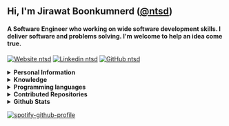 ## Hi, I'm Jirawat Boonkumnerd ([@ntsd](https://github.com/ntsd))

#### A Software Engineer who working on wide software development skills. I deliver software and problems solving. I'm welcome to help an idea come true.

[![Website ntsd](https://img.shields.io/badge/-Website-black?style=flat-square&logo=Plex&logoColor=white&link=https://ntsd.me&cacheSeconds=864000)](https://ntsd.dev)
[![Linkedin ntsd](https://img.shields.io/badge/-Linkedin-blue?style=flat-square&logo=Linkedin&logoColor=white&link=https://www.linkedin.com/in/ntsd&cacheSeconds=864000)](https://www.linkedin.com/in/ntsd)
[![GitHub ntsd](https://img.shields.io/github/followers/ntsd?label=follow&style=social&cacheSeconds=86400)](https://github.com/ntsd)

<details>
<summary>
  <b>Personal Information</b>
</summary><br>
  
**Name:**  Jirawat Boonkumnerd

**Location:** Bangkok, Thailand.

**Languages:**

- Thai (Native)

- English (Intermediate)

</details>

<details>
<summary>
  <b>Knowledge</b>
</summary>

- Front-end Development (Web, Mobile)

- Back-end Development (API, Database, Security)

- Infrastructure and Cloud Service

- Algorithms and Data Structures

- Image Processing, Machine Learning, Deep Learning

- Software development process

</details>

<details>
<summary>
  <b>Programming languages</b>
</summary>
  
- **Advanced:** Go, Python, JavaScript/Typescript

- **Experienced:** Bash/Shell, C++, Java

</details>

<details>
<summary>
  <b>Contributed Repositories</b>
</summary>
{% for repo in contributed %} - [{{ repo.name }} ({{ repo.stargazerCount }} Stars)]({{ repo.url }})

{% endfor %}

</details>

<details>
<summary>
  <b>Github Stats</b>
</summary>
  
![trophy](https://github-profile-trophy.vercel.app/?username=ntsd&theme=onedark&column=8)

<img align="center" src="https://github-readme-stats.vercel.app/api?username=ntsd&show_icons=true&theme=blue-green&hide_title=true&line_height=26" />&nbsp;<a href="https://spotify-github-profile.vercel.app/api/view.svg?uid=21upe2xfqu73mfjaknb3ci4iq&redirect=true">

</details>
  
[![spotify-github-profile](https://spotify-github-profile.vercel.app/api/view?uid=21upe2xfqu73mfjaknb3ci4iq&cover_image=true&theme=novatorem&bar_color_cover=true)](https://spotify-github-profile.vercel.app/api/view?uid=21upe2xfqu73mfjaknb3ci4iq&redirect=true)
